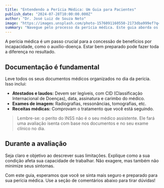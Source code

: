 ```yaml
---
title: "Entendendo a Perícia Médica: Um Guia para Pacientes"
publish_date: "2024-07-28T10:00:00.000Z"
author: "Dr. José Luiz de Souza Neto"
image: "https://images.unsplash.com/photo-1576091160550-2173dba999ef?q=80&w=2070&auto=format&fit=crop&ixlib=rb-4.0.3&ixid=M3wxMjA3fDB8MHxwaG90by1wYWdlfHx8fGVufDB8fHx8fA%3D%3D"
summary: "Navegue pelo processo da perícia médica. Este guia aborda os principais pontos, desde a documentação até o que esperar na avaliação."
---
```


A perícia médica é um passo crucial para a concessão de benefícios por incapacidade, como o auxílio-doença. Estar bem preparado pode fazer toda a diferença no resultado.

## Documentação é fundamental

Leve todos os seus documentos médicos organizados no dia da perícia. Isso inclui:

- **Atestados e laudos:** Devem ser legíveis, com CID (Classificação Internacional de Doenças), data, assinatura e carimbo do médico.
- **Exames de imagem:** Radiografias, ressonâncias, tomografias, etc.
- **Receitas médicas:** Comprovam o tratamento que você está seguindo.

> Lembre-se: o perito do INSS não é o seu médico assistente. Ele fará uma avaliação isenta com base nos documentos e no seu exame clínico no dia.

## Durante a avaliação

Seja claro e objetivo ao descrever suas limitações. Explique como a sua condição afeta sua capacidade de trabalhar. Não exagere, mas também não minimize seus sintomas.

Com este guia, esperamos que você se sinta mais seguro e preparado para sua perícia médica. Use a seção de comentários abaixo para tirar dúvidas!